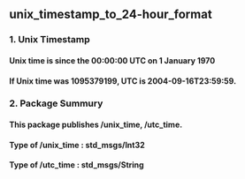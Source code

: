 ## unix_timestamp_to_24-hour_format

### 1. Unix Timestamp

#### Unix time is since the 00:00:00 UTC on 1 January 1970
#### If Unix time was 1095379199, UTC is 2004-09-16T23:59:59.

### 2. Package Summury

#### This package publishes /unix_time, /utc_time.
#### Type of /unix_time : std_msgs/Int32
#### Type of /utc_time  : std_msgs/String
